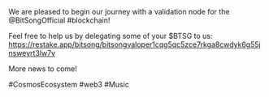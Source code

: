 We are pleased to begin our journey with a validation node for the @BitSongOfficial #blockchain!

Feel free to help us by delegating some of your $BTSG to us: https://restake.app/bitsong/bitsongvaloper1cqg5qc5zce7rkga8cwdyk6g55jnsweyrt3lw7v

More news to come!

#CosmosEcosystem #web3 #Music